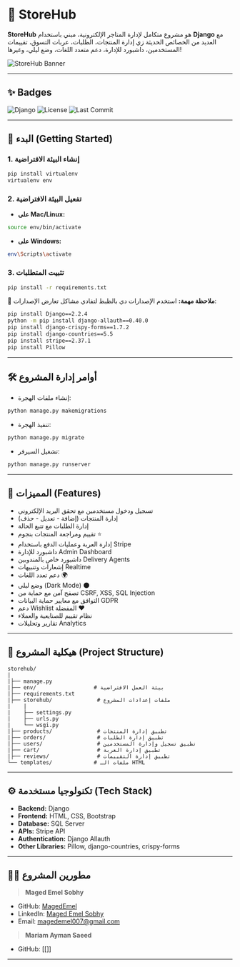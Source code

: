 # 🛒 StoreHub

**StoreHub** هو مشروع متكامل لإدارة المتاجر الإلكترونية، مبني باستخدام **Django** مع العديد من الخصائص الحديثة زي إدارة المنتجات، الطلبات، عربات التسوق، تقييمات المستخدمين، داشبورد للإدارة، دعم متعدد اللغات، وضع ليلي، وغيرها!

![StoreHub Banner](https://via.placeholder.com/1200x400.png?text=StoreHub+-+Smart+Store+Management) <!-- تقدر تعدل الصورة لاحقاً -->

---

## ✨ Badges

![Django](https://img.shields.io/badge/Django-2.2.4-green)
![License](https://img.shields.io/badge/license-MIT-blue)
![Last Commit](https://img.shields.io/github/last-commit/fadya5323/storehub)

---

## 🚀 البدء (Getting Started)

### 1. إنشاء البيئة الافتراضية

```bash
pip install virtualenv
virtualenv env
```

### 2. تفعيل البيئة الافتراضية

- **على Mac/Linux:**

```bash
source env/bin/activate
```

- **على Windows:**

```bash
env\Scripts\activate
```

### 3. تثبيت المتطلبات

```bash
pip install -r requirements.txt
```

🔋 **ملاحظة مهمة:**
استخدم الإصدارات دي بالظبط لتفادي مشاكل تعارض الإصدارات:

```bash
pip install Django==2.2.4
python -m pip install django-allauth==0.40.0
pip install django-crispy-forms==1.7.2
pip install django-countries==5.5
pip install stripe==2.37.1
pip install Pillow
```

---

## 🛠️ أوامر إدارة المشروع

- إنشاء ملفات الهجرة:

```bash
python manage.py makemigrations
```

- تنفيذ الهجرة:

```bash
python manage.py migrate
```

- تشغيل السيرفر:

```bash
python manage.py runserver
```

---

## 🧹 المميزات (Features)

- تسجيل ودخول مستخدمين مع تحقق البريد الإلكتروني
- إدارة المنتجات (إضافة - تعديل - حذف)
- إدارة الطلبات مع تتبع الحالة
- تقييم ومراجعة المنتجات بنجوم ⭐
- إدارة العربة وعمليات الدفع باستخدام Stripe
- داشبورد للإدارة Admin Dashboard
- داشبورد خاص بالمندوبين Delivery Agents
- إشعارات وتنبيهات Realtime
- دعم تعدد اللغات 🌍
- وضع ليلي (Dark Mode) 🌑
- تصفح آمن مع حماية من CSRF, XSS, SQL Injection
- التوافق مع معايير حماية البيانات GDPR
- دعم Wishlist المفضلة ❤️
- نظام تقييم للصنايعية والعملاء
- تقارير وتحليلات Analytics

---

## 📂 هيكلية المشروع (Project Structure)

```
storehub/
|
|├── manage.py
|├── env/                  # بيئة العمل الافتراضية
|├── requirements.txt
|├── storehub/              # ملفات إعدادات المشروع
|    |
|    ├── settings.py
|    ├── urls.py
|    └── wsgi.py
|├── products/              # تطبيق إدارة المنتجات
|├── orders/                # تطبيق إدارة الطلبات
|├── users/                 # تطبيق تسجيل وإدارة المستخدمين
|├── cart/                  # تطبيق إدارة العربة
|├── reviews/               # تطبيق إدارة التقييمات
└── templates/             # ملفات الـ HTML
```

---

## ⚙️ تكنولوجيا مستخدمة (Tech Stack)

- **Backend:** Django
- **Frontend:** HTML, CSS, Bootstrap
- **Database:** SQL Server
- **APIs:** Stripe API
- **Authentication:** Django Allauth
- **Other Libraries:** Pillow, django-countries, crispy-forms

---

## 🧑‍💻 مطورين المشروع

> **Maged Emel Sobhy**

- GitHub: [MagedEmel](https://github.com/MagedEmel)
- LinkedIn: [Maged Emel Sobhy](#)
- Email: magedemel007@gmail.com

> **Mariam Ayman Saeed**
- GitHub: [[]]
---

